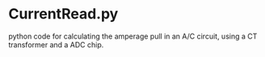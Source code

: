 # CurrentRead.py
python code for calculating the amperage pull in an A/C circuit, using a CT transformer and a ADC  chip.
